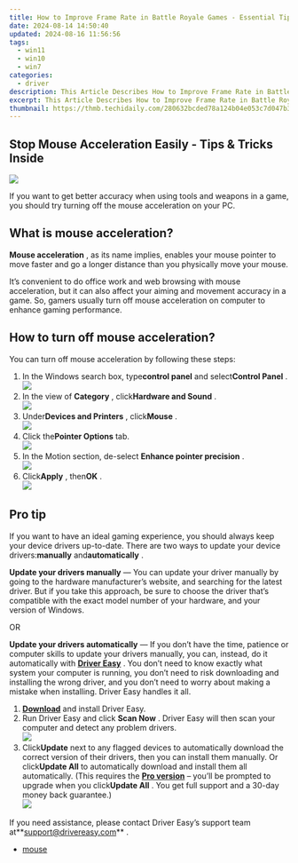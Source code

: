 ```yaml
---
title: How to Improve Frame Rate in Battle Royale Games - Essential Tips & Tricks
date: 2024-08-14 14:50:40
updated: 2024-08-16 11:56:56
tags:
  - win11
  - win10
  - win7
categories:
  - driver
description: This Article Describes How to Improve Frame Rate in Battle Royale Games - Essential Tips & Tricks
excerpt: This Article Describes How to Improve Frame Rate in Battle Royale Games - Essential Tips & Tricks
thumbnail: https://thmb.techidaily.com/280632bcded78a124b04e053c7d047b36940366fb100b93a3444f92f9f5d3614.jpg
---
```


## Stop Mouse Acceleration Easily - Tips & Tricks Inside

![](https://images.drivereasy.com/wp-content/uploads/2018/09/img_5b99da21b4121.jpg)

 If you want to get better accuracy when using tools and weapons in a game, you should try turning off the mouse acceleration on your PC.

## What is mouse acceleration?

**Mouse acceleration** , as its name implies, enables your mouse pointer to move faster and go a longer distance than you physically move your mouse.

 It’s convenient to do office work and web browsing with mouse acceleration, but it can also affect your aiming and movement accuracy in a game. So, gamers usually turn off mouse acceleration on computer to enhance gaming performance.

## How to turn off mouse acceleration?

You can turn off mouse acceleration by following these steps:

1. In the Windows search box, type**control panel** and select**Control Panel** .  
![](https://images.drivereasy.com/wp-content/uploads/2018/09/img_5b99fe0194fd2.jpg)
2. In the view of **Category** , click**Hardware and Sound** .  
![](https://images.drivereasy.com/wp-content/uploads/2018/09/img_5b99fe5ea75ae.jpg)
3. Under**Devices and Printers** , click**Mouse** .  
![](https://images.drivereasy.com/wp-content/uploads/2018/09/img_5b99fea27ddc1.jpg)
4. Click the**Pointer Options** tab.  
![](https://images.drivereasy.com/wp-content/uploads/2018/09/img_5b99fef5a7975.jpg)
5. In the Motion section, de-select **Enhance pointer precision** .  
![](https://images.drivereasy.com/wp-content/uploads/2018/09/img_5b99ff65a327b.jpg)
6. Click**Apply** , then**OK** .  
![](https://images.drivereasy.com/wp-content/uploads/2018/09/img_5b9a002dec526.jpg)

## Pro tip

 If you want to have an ideal gaming experience, you should always keep your device drivers up-to-date. There are two ways to update your device drivers:**manually** and**automatically** .

**Update your drivers manually** — You can update your driver manually by going to the hardware manufacturer’s website, and searching for the latest driver. But if you take this approach, be sure to choose the driver that’s compatible with the exact model number of your hardware, and your version of Windows.

OR

**Update your drivers automatically** — If you don’t have the time, patience or computer skills to update your drivers manually, you can, instead, do it automatically with **[Driver Easy](https://tools.techidaily.com/drivereasy/download/)**  . You don’t need to know exactly what system your computer is running, you don’t need to risk downloading and installing the wrong driver, and you don’t need to worry about making a mistake when installing. Driver Easy handles it all.

1. **[Download](https://tools.techidaily.com/drivereasy/download/)**  and install Driver Easy.
2. Run Driver Easy and click **Scan Now** . Driver Easy will then scan your computer and detect any problem drivers.  
![](https://images.drivereasy.com/wp-content/uploads/2018/09/img_5b9a06233ac0e.jpg)
3. Click**Update** next to any flagged devices to automatically download the correct version of their drivers, then you can install them manually. Or click**Update All** to automatically download and install them all automatically. (This requires the **[Pro version](https://tools.techidaily.com/drivereasy/download/)**  – you’ll be prompted to upgrade when you click**Update All** . You get full support and a 30-day money back guarantee.)  
![](https://images.drivereasy.com/wp-content/uploads/2018/09/img_5b9a06a08ce3b.jpg)

 If you need assistance, please contact Driver Easy’s support team at**<support@drivereasy.com>** .

* [mouse](https://tools.techidaily.com/drivereasy/download/)

<ins class="adsbygoogle"
     style="display:block"
     data-ad-format="autorelaxed"
     data-ad-client="ca-pub-7571918770474297"
     data-ad-slot="1223367746"></ins>



<ins class="adsbygoogle"
     style="display:block"
     data-ad-client="ca-pub-7571918770474297"
     data-ad-slot="8358498916"
     data-ad-format="auto"
     data-full-width-responsive="true"></ins>

